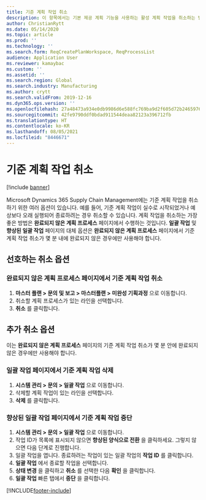 ```yaml
---
title: 기준 계획 작업 취소
description: 이 항목에서는 기본 제공 계획 기능을 사용하는 활성 계획 작업을 취소하는 방법에 대해 설명합니다.
author: ChristianRytt
ms.date: 05/14/2020
ms.topic: article
ms.prod: ''
ms.technology: ''
ms.search.form: ReqCreatePlanWorkspace, ReqProcessList
audience: Application User
ms.reviewer: kamaybac
ms.custom: ''
ms.assetid: ''
ms.search.region: Global
ms.search.industry: Manufacturing
ms.author: crytt
ms.search.validFrom: 2019-12-16
ms.dyn365.ops.version: ''
ms.openlocfilehash: 27a48473a934e0db9986d6e588fc769ba9d2f605d72b2465976cb20a1ad93d16
ms.sourcegitcommit: 42fe9790ddf0bdad911544deaa82123a396712fb
ms.translationtype: HT
ms.contentlocale: ko-KR
ms.lasthandoff: 08/05/2021
ms.locfileid: "8446671"
---
```

# <a name="cancel-a-master-planning-job"></a>기준 계획 작업 취소

[!include [banner](../includes/banner.md)]

Microsoft Dynamics 365 Supply Chain Management에는 기준 계획 작업을 취소하기 위한 여러 옵션이 있습니다. 예를 들어, 기준 계획 작업이 실수로 시작되었거나 예상보다 오래 실행되어 종료하려는 경우 취소할 수 있습니다. 계획 작업을 취소하는 가장 좋은 방법은 **완료되지 않은 계획 프로세스** 페이지에서 수행하는 것입니다. **일괄 작업** 및 **향상된 일괄 작업** 페이지의 대체 옵션은 **완료되지 않은 계획 프로세스** 페이지에서 기준 계획 작업 취소가 몇 분 내에 완료되지 않은 경우에만 사용해야 합니다.

## <a name="preferred-cancel-option"></a>선호하는 취소 옵션
### <a name="cancel-master-planning-job-from-unfinished-planning-processes-page"></a>**완료되지 않은 계획 프로세스** 페이지에서 기준 계획 작업 취소
1. **마스터 플랜 > 문의 및 보고 > 마스터플랜 > 미완성 기획과정** 으로 이동합니다.
2. 취소할 계획 프로세스가 있는 라인을 선택합니다.
3. **취소** 를 클릭합니다.

## <a name="additional-cancel-options"></a>추가 취소 옵션
이는 **완료되지 않은 계획 프로세스** 페이지의 기준 계획 작업 취소가 몇 분 안에 완료되지 않은 경우에만 사용해야 합니다.

### <a name="delete-master-planning-job-from-the-batch-jobs-page"></a>**일괄 작업** 페이지에서 기준 계획 작업 삭제
1. **시스템 관리 > 문의 > 일괄 작업** 으로 이동합니다.
2. 삭제할 계획 작업이 있는 라인을 선택합니다.
3. **삭제** 를 클릭합니다.

### <a name="abort-master-planning-job-task-from-the-batch-jobs-enhanced-page"></a>**향상된 일괄 작업** 페이지에서 기준 계획 작업 중단
1. **시스템 관리 > 문의 > 일괄 작업** 으로 이동합니다.
2. 작업 ID가 목록에 표시되지 않으면 **향상된 양식으로 전환** 을 클릭하세요. 그렇지 않으면 다음 단계로 진행합니다.
3. 일괄 작업을 엽니다. 종료하려는 작업이 있는 일괄 작업의 **작업 ID** 를 클릭합니다.
4. **일괄 작업** 에서 종료할 작업을 선택합니다.
5. **상태 변경** 을 클릭하고 **취소** 를 선택한 다음 **확인** 을 클릭합니다.
6. **일괄 작업** 빠른 탭에서 **중단** 을 클릭합니다.


[!INCLUDE[footer-include](../../includes/footer-banner.md)]